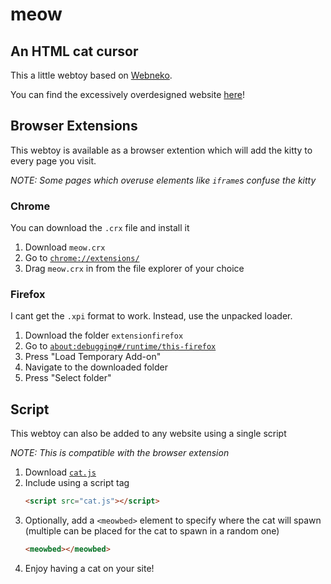 # meow
## An HTML cat cursor

This a little webtoy based on [Webneko](https://webneko.net/).

You can find the excessively overdesigned website [here](https://sollybunny.xyz/meow/)!

## Browser Extensions

This webtoy is available as a browser extention which will add the kitty to every page you visit.

*NOTE: Some pages which overuse elements like `iframe`s confuse the kitty*

### Chrome
You can download the `.crx` file and install it
1. Download `meow.crx`
2. Go to [`chrome://extensions/`](chrome://extensions/)
3. Drag `meow.crx` in from the file explorer of your choice

### Firefox
I cant get the `.xpi` format to work. Instead, use the unpacked loader. 
1. Download the folder `extensionfirefox`
2. Go to [`about:debugging#/runtime/this-firefox`](about:debugging#/runtime/this-firefox)
3. Press "Load Temporary Add-on"
4. Navigate to the downloaded folder
5. Press "Select folder"

## Script

This webtoy can also be added to any website using a single script

*NOTE: This is compatible with the browser extension*

1. Download [`cat.js`](https://github.com/SollyBunny/meow/blob/main/cat.js)
2. Include using a script tag
	```html
	<script src="cat.js"></script>
	```
3. Optionally, add a `<meowbed>` element to specify where the cat will spawn (multiple can be placed for the cat to spawn in a random one)
	```html
	<meowbed></meowbed>
	```
4. Enjoy having a cat on your site!

